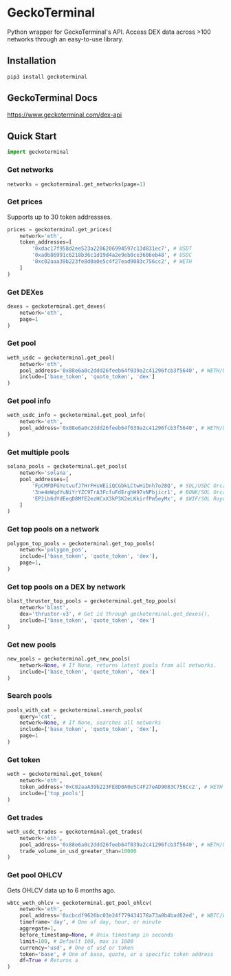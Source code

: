 # GeckoTerminal

Python wrapper for GeckoTerminal's API. Access DEX data across >100 networks through an easy-to-use library.

## Installation
```
pip3 install geckoterminal
```

## GeckoTerminal Docs

https://www.geckoterminal.com/dex-api

## Quick Start
```python
import geckoterminal
```

### Get networks
```python
networks = geckoterminal.get_networks(page=1)
```

### Get prices
Supports up to 30 token addressses.
```python
prices = geckoterminal.get_prices(
    network='eth',
    token_addresses=[
        '0xdac17f958d2ee523a2206206994597c13d831ec7', # USDT
        '0xa0b86991c6218b36c1d19d4a2e9eb0ce3606eb48', # USDC
        '0xc02aaa39b223fe8d0a0e5c4f27ead9083c756cc2', # WETH
    ]    
)
```

### Get DEXes
```python
dexes = geckoterminal.get_dexes(
    network='eth',
    page=1
)
```

### Get pool
```python
weth_usdc = geckoterminal.get_pool(
    network='eth',
    pool_address='0x88e6a0c2ddd26feeb64f039a2c41296fcb3f5640', # WETH/USDC Uniswap v3 0.05%
    include=['base_token', 'quote_token', 'dex']
)
```

### Get pool info
```python
weth_usdc_info = geckoterminal.get_pool_info(
    network='eth',
    pool_address='0x88e6a0c2ddd26feeb64f039a2c41296fcb3f5640', # WETH/USDC Uniswap v3 0.05%
)
```
### Get multiple pools
```python
solana_pools = geckoterminal.get_pools(
    network='solana',
    pool_addresses=[
        'FpCMFDFGYotvufJ7HrFHsWEiiQCGbkLCtwHiDnh7o28Q', # SOL/USDC Orca
        '3ne4mWqdYuNiYrYZC9TrA3FcfuFdErghH97vNPbjicr1', # BONK/SOL Orca
        'EP2ib6dYdEeqD8MfE2ezHCxX3kP3K2eLKkirfPm5eyMx', # $WIF/SOL Raydium
    ]
)
```

### Get top pools on a network
```python
polygon_top_pools = geckoterminal.get_top_pools(
    network='polygon_pos',
    include=['base_token', 'quote_token', 'dex'],
    page=1,
)
```

### Get top pools on a DEX by network
```python
blast_thruster_top_pools = geckoterminal.get_top_pools(
    network='blast',
    dex='thruster-v3', # Get id through geckoterminal.get_dexes(),
    include=['base_token', 'quote_token', 'dex']
)
```

### Get new pools
```python
new_pools = geckoterminal.get_new_pools(
    network=None, # If None, returns latest pools from all networks.
    include=['base_token', 'quote_token', 'dex']
)
```

### Search pools
```python
pools_with_cat = geckoterminal.search_pools(
    query='cat',
    network=None, # If None, searches all networks
    include=['base_token', 'quote_token', 'dex'],
    page=1
)
```

### Get token
```python
weth = geckoterminal.get_token(
    network='eth',
    token_address='0xC02aaA39b223FE8D0A0e5C4F27eAD9083C756Cc2', # WETH
    include=['top_pools']
)
```

### Get trades
```python
weth_usdc_trades = geckoterminal.get_trades(
    network='eth',
    pool_address='0x88e6a0c2ddd26feeb64f039a2c41296fcb3f5640', # WETH/USDC Uniswap v3 0.05%
    trade_volume_in_usd_greater_than=10000
)
```

### Get pool OHLCV
Gets OHLCV data up to 6 months ago. 
```python
wbtc_weth_ohlcv = geckoterminal.get_pool_ohlcv(
    network='eth',
    pool_address='0xcbcdf9626bc03e24f779434178a73a0b4bad62ed', # WBTC/WETH Uniswap v3
    timeframe='day', # One of day, hour, or minute
    aggregate=1,
    before_timestamp=None, # Unix timestamp in seconds
    limit=100, # Default 100, max is 1000
    currency='usd', # One of usd or token
    token='base', # One of base, quote, or a specific token address
    df=True # Returns a 
)
```
